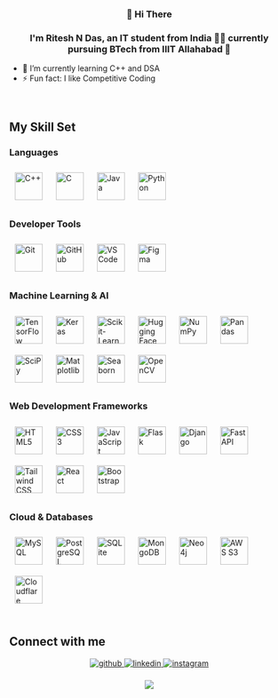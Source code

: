 ### <div align="center">👋 Hi There</div>  

### <div align="center">I'm Ritesh N Das, an IT student from India 👨‍💻 currently pursuing BTech from IIIT Allahabad 🚀</div>  

- 🌱 I’m currently learning C++ and DSA  
- ⚡ Fun fact: I like Competitive Coding  

<br/>  

## My Skill Set  

### Languages  
<div align="top">  
<a href="https://www.cplusplus.com/" target="_blank"><img style="margin: 10px" src="https://profilinator.rishav.dev/skills-assets/cplusplus-original.svg" alt="C++" height="50" /></a>  
<a href="https://www.cprogramming.com/" target="_blank"><img style="margin: 10px" src="https://profilinator.rishav.dev/skills-assets/c-original.svg" alt="C" height="50" /></a>  
<a href="https://www.java.com/" target="_blank"><img style="margin: 10px" src="https://profilinator.rishav.dev/skills-assets/java-original-wordmark.svg" alt="Java" height="50" /></a>  
<a href="https://www.python.org/" target="_blank"><img style="margin: 10px" src="https://profilinator.rishav.dev/skills-assets/python-original.svg" alt="Python" height="50" /></a>  
</div>  

### Developer Tools  
<div align="top">  
<a href="https://git-scm.com/" target="_blank"><img style="margin: 10px" src="https://profilinator.rishav.dev/skills-assets/git-scm-icon.svg" alt="Git" height="50" /></a>  
<a href="https://github.com/" target="_blank"><img style="margin: 10px" src="https://www.svgrepo.com/download/512317/github-142.svg" alt="GitHub" height="50" /></a>  
<a href="https://code.visualstudio.com/" target="_blank"><img style="margin: 10px" src="https://www.svgrepo.com/download/374171/vscode.svg" alt="VS Code" height="50" /></a>  
<a href="https://www.figma.com/" target="_blank"><img style="margin: 10px" src="https://profilinator.rishav.dev/skills-assets/figma-icon.svg" alt="Figma" height="50" /></a>  
</div>  

### Machine Learning & AI  
<div align="top">  
<a href="https://www.tensorflow.org/" target="_blank"><img style="margin: 10px" src="https://profilinator.rishav.dev/skills-assets/tensorflow-icon.svg" alt="TensorFlow" height="50" /></a>  
<a href="https://keras.io/" target="_blank"><img style="margin: 10px" src="https://upload.wikimedia.org/wikipedia/commons/a/ae/Keras_logo.svg" alt="Keras" height="50" /></a>  
<a href="https://scikit-learn.org/" target="_blank"><img style="margin: 10px" src="https://upload.wikimedia.org/wikipedia/commons/0/05/Scikit_learn_logo_small.svg" alt="Scikit-Learn" height="50" /></a>  
<a href="https://huggingface.co/" target="_blank"><img style="margin: 10px" src="https://www.svgrepo.com/download/396671/hugging-face.svg" alt="Hugging Face" height="50" /></a>  
<a href="https://numpy.org/" target="_blank"><img style="margin: 10px" src="https://www.svgrepo.com/download/373938/numpy.svg" alt="NumPy" height="50" /></a>  
<a href="https://pandas.pydata.org/" target="_blank"><img style="margin: 10px" src="https://www.svgrepo.com/download/473742/pandas.svg" alt="Pandas" height="50" /></a>  
<a href="https://scipy.org/" target="_blank"><img style="margin: 10px" src="https://upload.wikimedia.org/wikipedia/commons/b/b2/SCIPY_2.svg" alt="SciPy" height="50" /></a>  
<a href="https://matplotlib.org/" target="_blank"><img style="margin: 10px" src="https://upload.wikimedia.org/wikipedia/commons/8/84/Matplotlib_icon.svg" alt="Matplotlib" height="50" /></a>  
<a href="https://seaborn.pydata.org/" target="_blank"><img style="margin: 10px" src="https://seaborn.pydata.org/_static/logo-wide-lightbg.svg" alt="Seaborn" height="50" /></a>  
<a href="https://opencv.org/" target="_blank"><img style="margin: 10px" src="https://profilinator.rishav.dev/skills-assets/opencv-icon.svg" alt="OpenCV" height="50" /></a>  
</div>  

### Web Development Frameworks  
<div align="top">   
<a href="https://developer.mozilla.org/en-US/docs/Web/HTML" target="_blank"><img style="margin: 10px" src="https://profilinator.rishav.dev/skills-assets/html5-original-wordmark.svg" alt="HTML5" height="50" /></a>
<a href="https://developer.mozilla.org/en-US/docs/Web/CSS" target="_blank"><img style="margin: 10px" src="https://profilinator.rishav.dev/skills-assets/css3-original-wordmark.svg" alt="CSS3" height="50" /></a>    
<a href="https://www.javascript.com/" target="_blank"><img style="margin: 10px" src="https://profilinator.rishav.dev/skills-assets/javascript-original.svg" alt="JavaScript" height="50" /></a>
<a href="https://flask.palletsprojects.com/" target="_blank"><img style="margin: 10px" src="https://profilinator.rishav.dev/skills-assets/flask.png" alt="Flask" height="50" /></a>
<a href="https://www.djangoproject.com/" target="_blank"><img style="margin: 10px" src="https://profilinator.rishav.dev/skills-assets/django-original.svg" alt="Django" height="50" /></a>
<a href="https://fastapi.tiangolo.com/" target="_blank"><img style="margin: 10px" src="https://fastapi.tiangolo.com/img/logo-margin/logo-teal.png" alt="FastAPI" height="50" /></a>
<a href="https://tailwindcss.com/" target="_blank"><img style="margin: 10px" src="https://www.svgrepo.com/download/374118/tailwind.svg" alt="Tailwind CSS" height="50" /></a>
<a href="https://reactjs.org/" target="_blank"><img style="margin: 10px" src="https://profilinator.rishav.dev/skills-assets/react-original-wordmark.svg" alt="React" height="50" /></a>  
<a href="https://getbootstrap.com/" target="_blank"><img style="margin: 10px" src="https://profilinator.rishav.dev/skills-assets/bootstrap-plain.svg" alt="Bootstrap" height="50" /></a>
</div>  

### Cloud & Databases  
<div align="top">  
<a href="https://www.mysql.com/" target="_blank"><img style="margin: 10px" src="https://profilinator.rishav.dev/skills-assets/mysql-original-wordmark.svg" alt="MySQL" height="50" /></a>   
<a href="https://www.postgresql.org/" target="_blank"><img style="margin: 10px" src="https://profilinator.rishav.dev/skills-assets/postgresql-original-wordmark.svg" alt="PostgreSQL" height="50" /></a>  
<a href="https://www.sqlite.org/" target="_blank"><img style="margin: 10px" src="https://www.vectorlogo.zone/logos/sqlite/sqlite-icon.svg" alt="SQLite" height="50" /></a>  
<a href="https://www.mongodb.com/" target="_blank"><img style="margin: 10px" src="https://profilinator.rishav.dev/skills-assets/mongodb-original-wordmark.svg" alt="MongoDB" height="50" /></a>  
<a href="https://neo4j.com/" target="_blank"><img style="margin: 10px" src="https://cdn.worldvectorlogo.com/logos/neo4j.svg" alt="Neo4j" height="50" /></a>  
<a href="https://aws.amazon.com/s3/" target="_blank"><img style="margin: 10px" src="https://upload.wikimedia.org/wikipedia/commons/9/93/Amazon_Web_Services_Logo.svg" alt="AWS S3" height="50" /></a>  
<a href="https://www.cloudflare.com/" target="_blank"><img style="margin: 10px" src="https://www.svgrepo.com/download/331337/cloudflare.svg" alt="Cloudflare" height="50" /></a>  
</div>  

<br/>  

## Connect with me  
<div align="center">
<a href="https://github.com/rndastech" target="_blank">
<img src=https://img.shields.io/badge/github-%2324292e.svg?&style=for-the-badge&logo=github&logoColor=white alt=github style="margin-bottom: 5px;" />
</a>
<a href="https://linkedin.com/in/ritesh-narayan-das-6196b3268/" target="_blank">
<img src=https://img.shields.io/badge/linkedin-%231E77B5.svg?&style=for-the-badge&logo=linkedin&logoColor=white alt=linkedin style="margin-bottom: 5px;" />
</a>
<a href="https://instagram.com/rndascode" target="_blank">
<img src=https://img.shields.io/badge/instagram-%23000000.svg?&style=for-the-badge&logo=instagram&logoColor=white alt=instagram style="margin-bottom: 5px;" />
</a>  
</div>  

<br/>   

<div align="center">
<img src="https://komarev.com/ghpvc/?username=rndastech&&style=flat-square" align="center" />
</div>  
